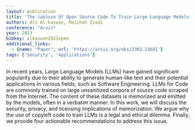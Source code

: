 ```yaml
---
layout: publication
title: 'The (ab)use Of Open Source Code To Train Large Language Models'
authors: Ali Al-kaswan, Maliheh Izadi
conference: "Arxiv"
year: 2023
bibkey: alkaswan2023open
additional_links:
  - {name: "Paper", url: 'https://arxiv.org/abs/2302.13681'}
tags: ['Security', 'Applications']
---
```

In recent years, Large Language Models (LLMs) have gained significant
popularity due to their ability to generate human-like text and their potential
applications in various fields, such as Software Engineering. LLMs for Code are
commonly trained on large unsanitized corpora of source code scraped from the
Internet. The content of these datasets is memorized and emitted by the models,
often in a verbatim manner. In this work, we will discuss the security,
privacy, and licensing implications of memorization. We argue why the use of
copyleft code to train LLMs is a legal and ethical dilemma. Finally, we provide
four actionable recommendations to address this issue.

